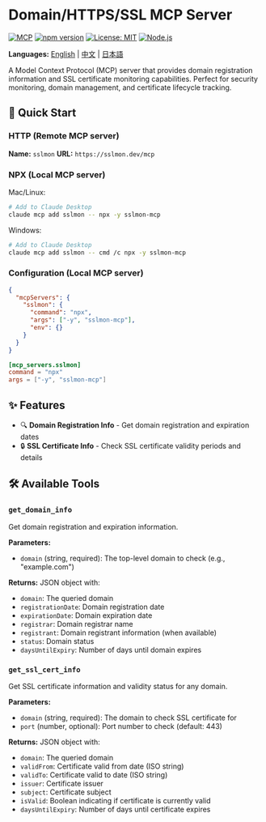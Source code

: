 # Domain/HTTPS/SSL MCP Server

[![MCP](https://img.shields.io/badge/Model%20Context%20Protocol-MCP-blue)](https://modelcontextprotocol.io/) [![npm version](https://img.shields.io/npm/v/sslmon-mcp.svg)](https://www.npmjs.com/package/sslmon-mcp) [![License: MIT](https://img.shields.io/badge/License-MIT-yellow.svg)](https://opensource.org/licenses/MIT) [![Node.js](https://img.shields.io/badge/Node.js-18+-green.svg)](https://nodejs.org/)

**Languages:** [English](README.md) | [中文](README-zh.md) | [日本語](README-ja.md)

A Model Context Protocol (MCP) server that provides domain registration information and SSL certificate monitoring capabilities. Perfect for security monitoring, domain management, and certificate lifecycle tracking.

## 🚀 Quick Start

### HTTP (Remote MCP server)
**Name:** `sslmon`
**URL:** `https://sslmon.dev/mcp`

### NPX (Local MCP server)
Mac/Linux:
```bash
# Add to Claude Desktop
claude mcp add sslmon -- npx -y sslmon-mcp
```
Windows:
```bash
# Add to Claude Desktop
claude mcp add sslmon -- cmd /c npx -y sslmon-mcp
```
### Configuration (Local MCP server)
```JSON
{
  "mcpServers": {
    "sslmon": {
      "command": "npx",
      "args": ["-y", "sslmon-mcp"],
      "env": {}
    }
  }
}
```
```toml
[mcp_servers.sslmon]
command = "npx"
args = ["-y", "sslmon-mcp"]
```

## ✨ Features

- 🔍 **Domain Registration Info** - Get domain registration and expiration dates
- 🔒 **SSL Certificate Info** - Check SSL certificate validity periods and details  

## 🛠️ Available Tools

### `get_domain_info`
Get domain registration and expiration information.

**Parameters:**
- `domain` (string, required): The top-level domain to check (e.g., "example.com")

**Returns:** JSON object with:
- `domain`: The queried domain
- `registrationDate`: Domain registration date
- `expirationDate`: Domain expiration date
- `registrar`: Domain registrar name
- `registrant`: Domain registrant information (when available)
- `status`: Domain status
- `daysUntilExpiry`: Number of days until domain expires

### `get_ssl_cert_info`
Get SSL certificate information and validity status for any domain.

**Parameters:**
- `domain` (string, required): The domain to check SSL certificate for
- `port` (number, optional): Port number to check (default: 443)

**Returns:** JSON object with:
- `domain`: The queried domain
- `validFrom`: Certificate valid from date (ISO string)
- `validTo`: Certificate valid to date (ISO string)
- `issuer`: Certificate issuer
- `subject`: Certificate subject
- `isValid`: Boolean indicating if certificate is currently valid
- `daysUntilExpiry`: Number of days until certificate expires
